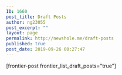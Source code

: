 ```yaml
---
ID: 1660
post_title: Draft Posts
author: ng23055
post_excerpt: ""
layout: page
permalink: http://newshole.me/draft-posts
published: true
post_date: 2019-09-26 00:27:47
---
```

[frontier-post frontier_list_draft_posts="true"]